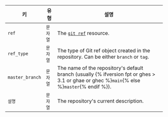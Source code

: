 | 키               | 유형    | 설명                                                                                                                                          |
| --------------- | ----- | ------------------------------------------------------------------------------------------------------------------------------------------- |
| `ref`           | `문자열` | The [`git ref`](/rest/reference/git#get-a-reference) resource.                                                                              |
| `ref_type`      | `문자열` | The type of Git ref object created in the repository. Can be either `branch` or `tag`.                                                      |
| `master_branch` | `문자열` | The name of the repository's default branch (usually {% ifversion fpt or ghes > 3.1 or ghae or ghec %}`main`{% else %}`master`{% endif %}). |
| `설명`            | `문자열` | The repository's current description.                                                                                                       |
